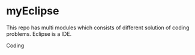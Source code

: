 # myEclipse
This repo has multi modules which consists of different solution of coding problems.
Eclipse is a IDE.

Coding


